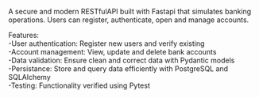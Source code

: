 A secure and modern RESTfulAPI built with Fastapi that simulates banking operations.
Users can register, authenticate, open and manage accounts.


Features:<br/>
-User authentication: Register new users and verify existing <br/>
-Account management: View, update and delete bank accounts <br/>
-Data validation: Ensure clean and correct data with Pydantic models <br/>
-Persistance: Store and query data efficiently with PostgreSQL and SQLAlchemy <br/>
-Testing: Functionality verified using Pytest
